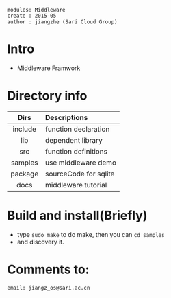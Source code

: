 ```
modules: Middleware
create : 2015-05
author : jiangzhe (Sari Cloud Group)
```

# Intro
 * Middleware Framwork


# Directory info

|   Dirs     | Descriptions         |
| :---------:|:---------------------|
|  include   | function declaration |
|  lib       | dependent library    |
|  src       | function definitions |
|  samples   | use middleware demo  |
|  package   | sourceCode for sqlite|
|  docs      | middleware tutorial  |


# Build and install(Briefly)

 * type `sudo make` to do make, then you can `cd samples` 
 * and discovery it. 


# Comments to:

    email: jiangz_os@sari.ac.cn
